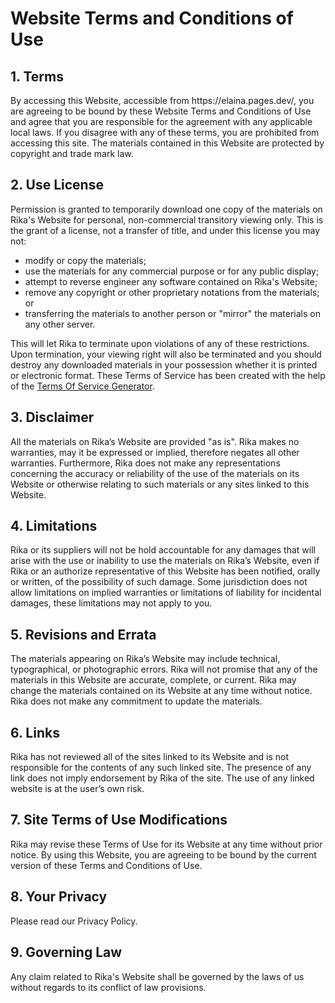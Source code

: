 <h1>Website Terms and Conditions of Use</h1>

<h2>1. Terms</h2>

<p>By accessing this Website, accessible from https://elaina.pages.dev/, you are agreeing to be bound by these Website Terms and Conditions of Use and agree that you are responsible for the agreement with any applicable local laws. If you disagree with any of these terms, you are prohibited from accessing this site. The materials contained in this Website are protected by copyright and trade mark law.</p>

<h2>2. Use License</h2>

<p>Permission is granted to temporarily download one copy of the materials on Rika's Website for personal, non-commercial transitory viewing only. This is the grant of a license, not a transfer of title, and under this license you may not:</p>

<ul>
    <li>modify or copy the materials;</li>
    <li>use the materials for any commercial purpose or for any public display;</li>
    <li>attempt to reverse engineer any software contained on Rika's Website;</li>
    <li>remove any copyright or other proprietary notations from the materials; or</li>
    <li>transferring the materials to another person or "mirror" the materials on any other server.</li>
</ul>

<p>This will let Rika to terminate upon violations of any of these restrictions. Upon termination, your viewing right will also be terminated and you should destroy any downloaded materials in your possession whether it is printed or electronic format. These Terms of Service has been created with the help of the <a href="https://www.termsofservicegenerator.net">Terms Of Service Generator</a>.</p>

<h2>3. Disclaimer</h2>

<p>All the materials on Rika’s Website are provided "as is". Rika makes no warranties, may it be expressed or implied, therefore negates all other warranties. Furthermore, Rika does not make any representations concerning the accuracy or reliability of the use of the materials on its Website or otherwise relating to such materials or any sites linked to this Website.</p>

<h2>4. Limitations</h2>

<p>Rika or its suppliers will not be hold accountable for any damages that will arise with the use or inability to use the materials on Rika’s Website, even if Rika or an authorize representative of this Website has been notified, orally or written, of the possibility of such damage. Some jurisdiction does not allow limitations on implied warranties or limitations of liability for incidental damages, these limitations may not apply to you.</p>

<h2>5. Revisions and Errata</h2>

<p>The materials appearing on Rika’s Website may include technical, typographical, or photographic errors. Rika will not promise that any of the materials in this Website are accurate, complete, or current. Rika may change the materials contained on its Website at any time without notice. Rika does not make any commitment to update the materials.</p>

<h2>6. Links</h2>

<p>Rika has not reviewed all of the sites linked to its Website and is not responsible for the contents of any such linked site. The presence of any link does not imply endorsement by Rika of the site. The use of any linked website is at the user’s own risk.</p>

<h2>7. Site Terms of Use Modifications</h2>

<p>Rika may revise these Terms of Use for its Website at any time without prior notice. By using this Website, you are agreeing to be bound by the current version of these Terms and Conditions of Use.</p>

<h2>8. Your Privacy</h2>

<p>Please read our Privacy Policy.</p>

<h2>9. Governing Law</h2>

<p>Any claim related to Rika's Website shall be governed by the laws of us without regards to its conflict of law provisions.</p>
